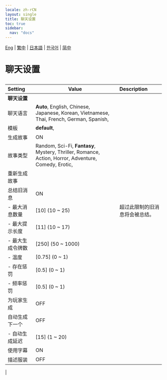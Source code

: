 ```yaml
---
locale: zh-rCN
layout: single
title: 聊天设置
toc: true
sidebar:
  nav: "docs"
---
```

[Eng](/dancexr/menu/2025.4/chat/chat_settings) | [繁中](/tw/dancexr/menu/2025.4/chat/chat_settings) | [日本語](/jp/dancexr/menu/2025.4/chat/chat_settings) | [한국어](/kr/dancexr/menu/2025.4/chat/chat_settings) | [简中](/zh/dancexr/menu/2025.4/chat/chat_settings)

# 聊天设置

## 

| Setting | Value | Description |
| :--- | --- | :--- |
|**聊天设置** | | 
| 聊天语言 |  **Auto**,  English,  Chinese,  Japanese,  Korean,  Vietnamese,  Thai,  French,  German,  Spanish,  |  |
| 模板 |  **default**,  |  |
| 生成故事 | ON | 
| 故事类型 |  Random,  Sci-Fi,  **Fantasy**,  Mystery,  Thriller,  Romance,  Action,  Horror,  Adventure,  Comedy,  Erotic,  |  |
| 重新生成故事 || 
| 总结旧消息 | ON | 
|- 最大消息数量 | [10] (10 ~ 25) | 超过此限制的旧消息将会被总结。
|- 最大提示长度 | [11] (10 ~ 17) | 
|- 最大生成令牌数 | [250] (50 ~ 1000) | 
|- 温度 | [0.75] (0 ~ 1) | 
|- 存在惩罚 | [0.5] (0 ~ 1) | 
|- 频率惩罚 | [0.5] (0 ~ 1) | 
| 为玩家生成 | OFF | 
| 自动生成下一个 | OFF | 
|- 自动生成延迟 | [15] (1 ~ 20) | 
| 使用字幕 | ON | 
| 描述服装 | OFF | 
|
